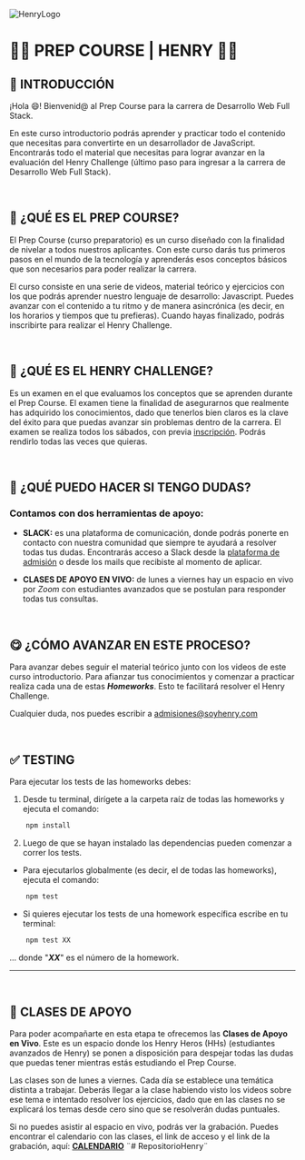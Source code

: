 ![HenryLogo](./Assets//logoBannerHenry.png)

# **🧑‍💻 PREP COURSE | HENRY 👩‍💻**

## **📌 INTRODUCCIÓN**

¡Hola 😄! Bienvenid@ al Prep Course para la carrera de Desarrollo Web Full Stack.

En este curso introductorio podrás aprender y practicar todo el contenido que necesitas para convertirte en un desarrollador de JavaScript. Encontrarás todo el material que necesitas para lograr avanzar en la evaluación del Henry Challenge (último paso para ingresar a la carrera de Desarrollo Web Full Stack).

</br >

## **🔎 ¿QUÉ ES EL PREP COURSE?**

El Prep Course (curso preparatorio) es un curso diseñado con la finalidad de nivelar a todos nuestros aplicantes. Con este curso darás tus primeros pasos en el mundo de la tecnología y aprenderás esos conceptos básicos que son necesarios para poder realizar la carrera.

El curso consiste en una serie de videos, material teórico y ejercicios con los que podrás aprender nuestro lenguaje de desarrollo: Javascript. Puedes avanzar con el contenido a tu ritmo y de manera asincrónica (es decir, en los horarios y tiempos que tu prefieras). Cuando hayas finalizado, podrás inscribirte para realizar el Henry Challenge.

</br >

## **📖 ¿QUÉ ES EL HENRY CHALLENGE?**

Es un examen en el que evaluamos los conceptos que se aprenden durante el Prep Course. El examen tiene la finalidad de asegurarnos que realmente has adquirido los conocimientos, dado que tenerlos bien claros es la clave del éxito para que puedas avanzar sin problemas dentro de la carrera. El examen se realiza todos los sábados, con previa [inscripción](https://www.admissions.soyhenry.com/). Podrás rendirlo todas las veces que quieras.

</br >

## **🤨 ¿QUÉ PUEDO HACER SI TENGO DUDAS?**

### Contamos con dos herramientas de apoyo:

-  **SLACK:** es una plataforma de comunicación, donde podrás ponerte en contacto con nuestra comunidad que siempre te ayudará a resolver todas tus dudas. Encontrarás acceso a Slack desde la [plataforma de admisión](https://www.admissions.soyhenry.com/) o desde los mails que recibiste al momento de aplicar.

-  **CLASES DE APOYO EN VIVO:** de lunes a viernes hay un espacio en vivo por _Zoom_ con estudiantes avanzados que se postulan para responder todas tus consultas.

</br >

## **😋 ¿CÓMO AVANZAR EN ESTE PROCESO?**

Para avanzar debes seguir el material teórico junto con los videos de este curso introductorio. Para afianzar tus conocimientos y comenzar a practicar realiza cada una de estas **_Homeworks_**. Esto te facilitará resolver el Henry Challenge.

Cualquier duda, nos puedes escribir a admisiones@soyhenry.com

</br>

## **✅ TESTING**

Para ejecutar los tests de las homeworks debes:

1. Desde tu terminal, dirígete a la carpeta raíz de todas las homeworks y ejecuta el comando:

```bash
    npm install
```

2. Luego de que se hayan instalado las dependencias pueden comenzar a correr los tests.

-  Para ejecutarlos globalmente (es decir, el de todas las homeworks), ejecuta el comando:

```bash
    npm test
```

-  Si quieres ejecutar los tests de una homework específica escribe en tu terminal:

```bash
    npm test XX
```

... donde "_**XX**_" es el número de la homework.

---

</br >

## **👀 CLASES DE APOYO**

Para poder acompañarte en esta etapa te ofrecemos las **Clases de Apoyo en Vivo**. Este es un espacio donde los Henry Heros (HHs) (estudiantes avanzados de Henry) se ponen a disposición para despejar todas las dudas que puedas tener mientras estás estudiando el Prep Course.

Las clases son de lunes a viernes. Cada día se establece una temática distinta a trabajar. Deberás llegar a la clase habiendo visto los videos sobre ese tema e intentado resolver los ejercicios, dado que en las clases no se explicará los temas desde cero sino que se resolverán dudas puntuales.

Si no puedes asistir al espacio en vivo, podrás ver la grabación. Puedes encontrar el calendario con las clases, el link de acceso y el link de la grabación, aquí: [**CALENDARIO**](https://prep.soyhenry.com/calendario/)
¨# RepositorioHenry¨
